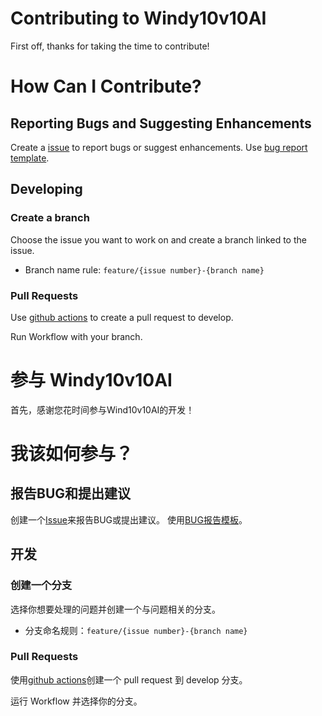 # Contributing to Windy10v10AI

First off, thanks for taking the time to contribute!

# How Can I Contribute?

## Reporting Bugs and Suggesting Enhancements

Create a [issue](https://github.com/windybirth/windy10v10ai/issues) to report bugs or suggest enhancements.
Use [bug report template](https://github.com/windybirth/windy10v10ai/issues/new/choose).

## Developing

### Create a branch

Choose the issue you want to work on and create a branch linked to the issue.

- Branch name rule: `feature/{issue number}-{branch name}`

### Pull Requests

Use [github actions](https://github.com/windybirth/windy10v10ai/actions/workflows/create_pr.yml) to create a pull request to develop.

Run Workflow with your branch.

# 参与 Windy10v10AI

首先，感谢您花时间参与Wind10v10AI的开发！

# 我该如何参与？

## 报告BUG和提出建议

创建一个[Issue](https://github.com/windybirth/windy10v10ai/issues)来报告BUG或提出建议。
使用[BUG报告模板](https://github.com/windybirth/windy10v10ai/issues/new/choose)。

## 开发

### 创建一个分支

选择你想要处理的问题并创建一个与问题相关的分支。

- 分支命名规则：`feature/{issue number}-{branch name}`

### Pull Requests

使用[github actions](https://github.com/windybirth/windy10v10ai/actions/workflows/create_pr.yml)创建一个 pull request 到 develop 分支。

运行 Workflow 并选择你的分支。
